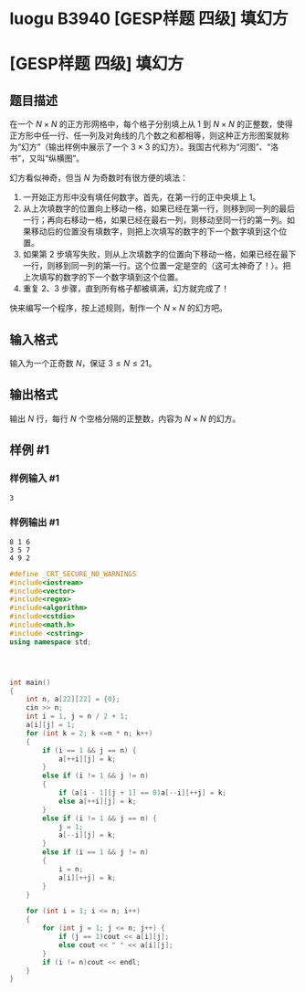 # luogu B3940 [GESP样题 四级] 填幻方



# [GESP样题 四级] 填幻方

## 题目描述

在一个 $N\times N$ 的正方形网格中，每个格子分别填上从 1 到 $N×N$ 的正整数，使得正方形中任一行、任一列及对角线的几个数之和都相等，则这种正方形图案就称为“幻方”（输出样例中展示了一个 $3×3$ 的幻方）。我国古代称为“河图”、“洛书”，又叫“纵横图”。

幻方看似神奇，但当 $N$ 为奇数时有很方便的填法：
1. 一开始正方形中没有填任何数字。首先，在第一行的正中央填上 $1$。
2. 从上次填数字的位置向上移动一格，如果已经在第一行，则移到同一列的最后一行；再向右移动一格，如果已经在最右一列，则移动至同一行的第一列。如果移动后的位置没有填数字，则把上次填写的数字的下一个数字填到这个位置。
3. 如果第 2 步填写失败，则从上次填数字的位置向下移动一格，如果已经在最下一行，则移到同一列的第一行。这个位置一定是空的（这可太神奇了！）。把上次填写的数字的下一个数字填到这个位置。
4. 重复 2、3 步骤，直到所有格子都被填满，幻方就完成了！

快来编写一个程序，按上述规则，制作一个 $N\times N$ 的幻方吧。

## 输入格式

输入为一个正奇数 $N$，保证 $3 \leq N \leq 21$。

## 输出格式

输出 $N$ 行，每行 $N$ 个空格分隔的正整数，内容为 $N×N$ 的幻方。

## 样例 #1

### 样例输入 #1

```
3
```

### 样例输出 #1

```
8 1 6
3 5 7
4 9 2
```





```cpp
#define _CRT_SECURE_NO_WARNINGS
#include<iostream>
#include<vector>
#include<regex>
#include<algorithm>
#include<cstdio>
#include<math.h>
#include <cstring>
using namespace std;




int main()
{
	int n, a[22][22] = {0};
	cin >> n;
	int i = 1, j = n / 2 + 1;
	a[i][j] = 1;
	for (int k = 2; k <=n * n; k++)
	{
		if (i == 1 && j == n) {
			a[++i][j] = k;
		}
		else if (i != 1 && j != n)
		{
			if (a[i - 1][j + 1] == 0)a[--i][++j] = k;
			else a[++i][j] = k;
		}
		else if (i != 1 && j == n) {
			j = 1;
			a[--i][j] = k;
		}
		else if (i == 1 && j != n)
		{
			i = n;
			a[i][++j] = k;
		}
	}

	for (int i = 1; i <= n; i++)
	{
		for (int j = 1; j <= n; j++) {
			if (j == 1)cout << a[i][j];
			else cout << " " << a[i][j];
		}
		if (i != n)cout << endl;
	}
}
```





